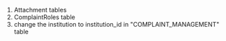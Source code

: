 1. Attachment tables
2. ComplaintRoles table
3. change the institution to institution_id in "COMPLAINT_MANAGEMENT" table
